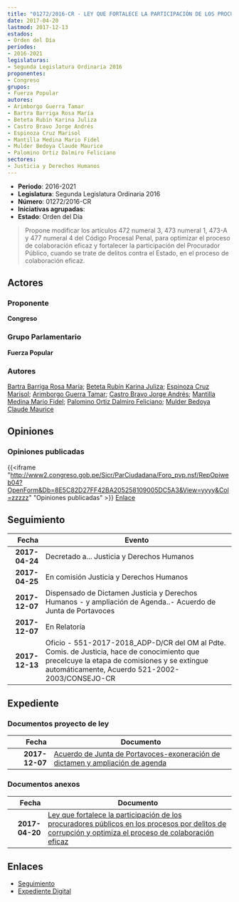 ```yaml
---
title: "01272/2016-CR - LEY QUE FORTALECE LA PARTICIPACIÓN DE LOS PROCURADORES PÚBLICOS EN LOS PROCESOS POR DELITOS DE CORRUPCIÓN Y OPTIMIZA EL PROCESO DE COLABORACIÓN EFICAZ"
date: 2017-04-20
lastmod: 2017-12-13
estados:
- Orden del Día
periodos:
- 2016-2021
legislaturas:
- Segunda Legislatura Ordinaria 2016
proponentes:
- Congreso
grupos:
- Fuerza Popular
autores:
- Arimborgo Guerra Tamar
- Bartra Barriga Rosa María
- Beteta Rubín Karina Juliza
- Castro Bravo Jorge Andrés
- Espinoza Cruz Marisol
- Mantilla Medina Mario Fidel
- Mulder Bedoya Claude Maurice
- Palomino Ortiz Dalmiro Feliciano
sectores:
- Justicia y Derechos Humanos
---
```

- **Periodo**: 2016-2021
- **Legislatura**: Segunda Legislatura Ordinaria 2016
- **Número**: 01272/2016-CR
- **Iniciativas agrupadas**: 
- **Estado**: Orden del Día

> Propone modificar los artículos 472 numeral 3, 473 numeral 1, 473-A y 477 numeral 4 del Código Procesal Penal, para optimizar el proceso de colaboración eficaz y fortalecer la participación del Procurador Público, cuando se trate de delitos contra el Estado, en el proceso de colaboración eficaz.


## Actores

### Proponente

**Congreso**

### Grupo Parlamentario

**Fuerza Popular**

### Autores

[Bartra Barriga Rosa María](mailto:mailto:rbartra@congreso.gob.pe); [Beteta Rubín Karina Juliza](mailto:mailto:kbeteta@congreso.gob.pe); [Espinoza Cruz Marisol](mailto:mailto:mespinozac@congreso.gob.pe); [Arimborgo Guerra Tamar](mailto:mailto:tarimborgo@congreso.gob.pe); [Castro Bravo Jorge Andrés](mailto:mailto:jacastro@congreso.gob.pe); [Mantilla Medina Mario Fidel](mailto:mailto:mmantilla@congreso.gob.pe); [Palomino Ortiz Dalmiro Feliciano](mailto:mailto:dfpalomino@congreso.gob.pe); [Mulder Bedoya Claude Maurice](mailto:mailto:mmulder@congreso.gob.pe)

## Opiniones

### Opiniones publicadas

{{<iframe "http://www2.congreso.gob.pe/Sicr/ParCiudadana/Foro_pvp.nsf/RepOpiweb04?OpenForm&Db=8E5C82D27FF42BA205258109005DC5A3&View=yyyy&Col=zzzzz" "Opiniones publicadas" >}}
[Enlace](http://www2.congreso.gob.pe/Sicr/ParCiudadana/Foro_pvp.nsf/RepOpiweb04?OpenForm&Db=8E5C82D27FF42BA205258109005DC5A3&View=yyyy&Col=zzzzz)


## Seguimiento

| Fecha | Evento |
|------:|--------|
| **2017-04-24** | Decretado a... Justicia y Derechos Humanos |
| **2017-04-25** | En comisión Justicia y Derechos Humanos |
| **2017-12-07** | Dispensado de Dictamen Justicia y Derechos Humanos - y ampliación de Agenda..- Acuerdo de Junta de Portavoces |
| **2017-12-07** | En Relatoría |
| **2017-12-13** | Oficio - 551-2017-2018_ADP-D/CR del OM al Pdte. Comis. de Justicia, hace de conocimiento que precelcuye la etapa de comisiones y se extingue automáticamente, Acuerdo 521-2002-2003/CONSEJO-CR |

## Expediente

### Documentos proyecto de ley

| Fecha | Documento |
|------:|-----------|
| **2017-12-07** | [Acuerdo de Junta de Portavoces-exoneración de dictamen y ampliación de agenda](http://www.leyes.congreso.gob.pe/Documentos/2016_2021/Acuerdos/Junta_Portavoces/AJP0127220171207.pdf) |

### Documentos anexos

| Fecha | Documento |
|------:|-----------|
| **2017-04-20** | [Ley que fortalece la participación de los procuradores públicos en los procesos por delitos de corrupción y optimiza el proceso de colaboración eficaz](http://www.leyes.congreso.gob.pe/Documentos/2016_2021/Proyectos_de_Ley_y_de_Resoluciones_Legislativas/PL0127220170420.PDF) |

## Enlaces

- [Seguimiento](http://www2.congreso.gob.pe/Sicr/TraDocEstProc/CLProLey2016.nsf/f7fff46988ca05b1052578e100829cc7/891d9eddbb81e4ea0525810900080181?OpenDocument)
- [Expediente Digital](http://www2.congreso.gob.pe/Sicr/TraDocEstProc/Expvirt_2011.nsf/visbusqptramdoc1621/01272?opendocument)

